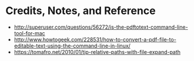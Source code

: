 # Credits, Notes, and Reference

  + http://superuser.com/questions/56272/is-the-pdftotext-command-line-tool-for-mac
  + http://www.howtogeek.com/228531/how-to-convert-a-pdf-file-to-editable-text-using-the-command-line-in-linux/
  + https://tomafro.net/2010/01/tip-relative-paths-with-file-expand-path
